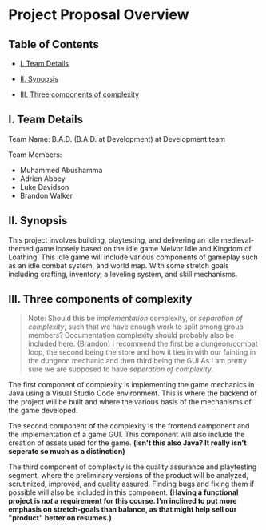 # Project Proposal Overview

## Table of Contents

- [I. Team Details](#I.-Team-Details)

- [II. Synopsis](#II.-Synopsis)

- [III. Three components of complexity](#III.-Three-components-of-complexity)

## I. Team Details
Team Name: B.A.D. (B.A.D. at Development) at Development team

Team Members:
* Muhammed Abushamma
* Adrien Abbey
* Luke Davidson
* Brandon Walker

## II. Synopsis
This project involves building, playtesting, and delivering an idle medieval-themed game loosely based on the idle game Melvor Idle and Kingdom of Loathing. This idle game will include various components of gameplay such as an idle combat system, and world map. With some stretch goals including crafting, inventory, a leveling system, and skill mechanisms.

## III. Three components of complexity
> Note: Should this be *implementation* complexity, or *separation of complexity*, such that we have enough work to split among group members?  Documentation complexity should probably also be included here.
> (Brandon) I recommend the first be a dungeon/combat loop, the second being the store and how it ties in with our fainting in the dungeon mechanic and then third being the GUI
> As I am pretty sure we are supposed to have *seperation of complexity*.

The first component of complexity is implementing the game mechanics in Java using a Visual Studio Code environment. This is where the backend of the project will be built and where the various basis of the mechanisms of the game developed. 

The second component of the complexity is the frontend component and the implementation of a game GUI. This component will also include the creation of assets used for the game.  **(isn't this also Java?  It really isn't seperate so much as a distinction)**

The third component of complexity is the quality assurance and playtesting segment, where the preliminary versions of the product will be analyzed, scrutinized, improved, and quality assured. Finding bugs and fixing them if possible will also be included in this component.  **(Having a functional project is *not* a requirement for this course.  I'm inclined to put more emphasis on stretch-goals than balance, as that might help sell our "product" better on resumes.)**
